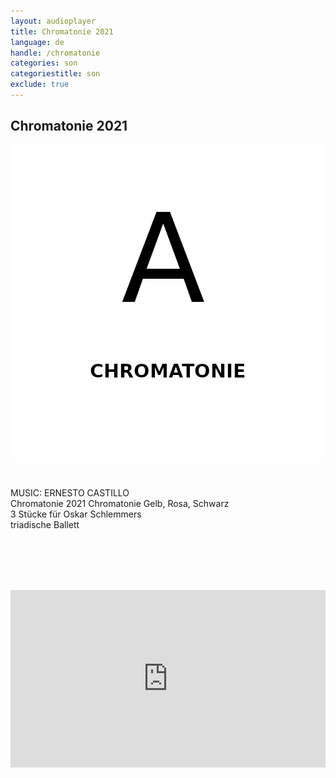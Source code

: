 ```yaml
---
layout: audioplayer
title: Chromatonie 2021
language: de
handle: /chromatonie
categories: son
categoriestitle: son
exclude: true
---
```

## Chromatonie 2021  
<a href="/chromatonie" title="Chromatonie 2021"><a rel="lightbox" data-lightbox="example-1" href="/images/Chromatonie.jpg" title="Chromatonie Cover"><img src="/images/Chromatonie.jpg" alt="Chromatonie Cover Cover" class="img-left"></a></a>
  
<br />  

MUSIC: ERNESTO CASTILLO  
Chromatonie 2021 
Chromatonie Gelb, Rosa, Schwarz  
3 Stücke für Oskar Schlemmers  
triadische Ballett  

    
<br /><br /><br /><br />
  
<div style="position: relative; padding-top: 56.25%;"><iframe title="Ex Voto" width="100%" height="100%" src="https://stream.litera.tools/video-playlists/embed/83c33831-d006-418f-bdec-c325e3de3a85?warningTitle=0&amp;peertubeLink=0" frameborder="0" allowfullscreen="1" sandbox="allow-same-origin allow-scripts allow-popups" style="position: absolute; inset: 0px;"></iframe></div>
  
